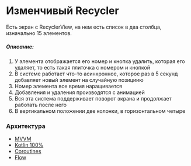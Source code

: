 # Изменчивый Recycler
Eсть экран с RecyclerView, на нем есть список в два столбца, изначально 15 элементов.

##### Описание:
1. У элемента отображается его номер и кнопка удалить, которая его удаляет, то есть такая плиточка с номером и кнопкой
2. В системе работает что-то асинхронное, которое раз в 5 секунд добавляет новый элемент на случайную позициию
3. Номер элемента все время наращивается
4. Добавления и удаления производятся с анимацией
5. Вся эта система поддерживает поворот экрана и продолжает работать после него
6. В вертикальном положении две колонки, в горизонтальном четыре

### Архитектура

* [MVVM](https://developer.android.com/jetpack/guide)
* [Kotlin 100%](https://kotlinlang.org/)
* [Coroutines](https://github.com/Kotlin/kotlinx.coroutines)
* [Flow](https://kotlinlang.org/docs/flow.html)


